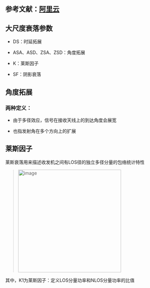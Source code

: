 ## 参考文献：[阿里云](https://developer.aliyun.com/article/743762)

## 大尺度衰落参数

+ DS：时延拓展

+ ASA、ASD、ZSA、ZSD：角度拓展

+ K：莱斯因子

+ SF：阴影衰落

## 角度拓展

### 两种定义：

+ 由于多径效应，信号在接收天线上的到达角度会展宽

+ 也指发射角在多个方向上的扩展

## 莱斯因子

莱斯衰落用来描述收发机之间有LOS径的独立多径分量的包络统计特性

> <img width="320" alt="image" src="https://github.com/user-attachments/assets/fcc992d8-1d22-4c2d-af04-13f78d77292c">

其中，K1为莱斯因子：定义LOS分量功率和NLOS分量功率的比值
